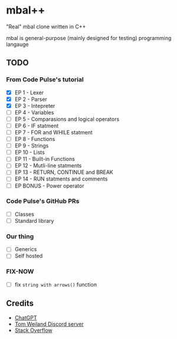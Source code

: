 # mbal++
"Real" mbal clone written in C++

mbal is general-purpose (mainly designed for testing) programming langauge

## TODO
### From Code Pulse's tutorial
- [x] EP 1 - Lexer
- [x] EP 2 - Parser
- [x] EP 3 - Intepreter
- [ ] EP 4 - Variables
- [ ] EP 5 - Comparasions and logical operators
- [ ] EP 6 - IF statment
- [ ] EP 7 - FOR and WHILE statment
- [ ] EP 8 - Functions
- [ ] EP 9 - Strings
- [ ] EP 10 - Lists
- [ ] EP 11 - Built-in Functions
- [ ] EP 12 - Mutli-line statments
- [ ] EP 13 - RETURN, CONTINUE and BREAK
- [ ] EP 14 - RUN statments and comments
- [ ] EP BONUS - Power operator

### Code Pulse's GitHub PRs
- [ ] Classes
- [ ] Standard library

### Our thing
- [ ] Generics
- [ ] Self hosted

### FIX-NOW
- [ ] fix `string with arrows()` function

## Credits
- [ChatGPT](ai.com)
- [Tom Weiland Discord server](https://discord.gg/tomweiland)
- [Stack Overflow](https://stackoverflow.com/)
